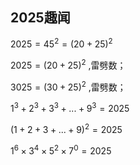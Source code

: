 ## 2025趣闻

$2025=45^2=(20+25)^2$

$2025=(20+25)^2$ ,雷劈数；

$3025=(30+25)^2$ ,雷劈数；

$1^3+2^3+3^3+...+9^3=2025$

$(1+2+3+...+9)^2=2025$

$1^6\times 3^4\times 5^2\times 7^0=2025$



